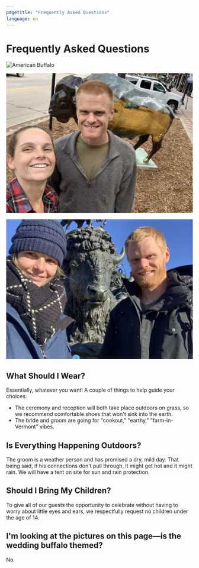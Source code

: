 ```yaml
---
pagetitle: "Frequently Asked Questions"
language: en
---
```



# Frequently Asked Questions
![American Buffalo](american_buffalo.jpeg "Buffalo at _American
Buffalo_")

![Fargo Buffalo](fargo_buffalo.jpg "Buffalo in Fargo")

![Philly Buffalo](philly_buffalo.jpg "Buffalo in Philly")

## What Should I Wear?
Essentially, whatever you want! A couple of things to help guide your choices:
- The ceremony and reception will both take place outdoors on grass, so we recommend comfortable shoes that won't sink into the earth.
- The bride and groom are going for "cookout," "earthy," "farm-in-Vermont" vibes.

## Is Everything Happening Outdoors?
The groom is a weather person and has promised a dry, mild day. That being said, if his connections don't pull through, it might get hot and it might rain. We will have a tent on site for sun and rain protection.

## Should I Bring My Children?
To give all of our guests the opportunity to celebrate without having to worry about little eyes and ears, we respectfully request no children under the age of 14.

## I'm looking at the pictures on this page—is the wedding buffalo themed?
No.
